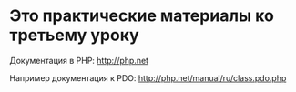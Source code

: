 # Это практические материалы ко третьему уроку

Документация в PHP: http://php.net

Например документация к PDO: http://php.net/manual/ru/class.pdo.php
